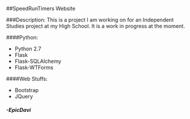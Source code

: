 ##SpeedRunTimers Website

###Description:
This is a project I am working on for an Independent Studies project at my High School. It is a work in progress at the moment.

####Python:
* Python 2.7
* Flask
* Flask-SQLAlchemy
* Flask-WTForms

####Web Stuffs:
* Bootstrap
* JQuery

#### _-EpicDavi_
